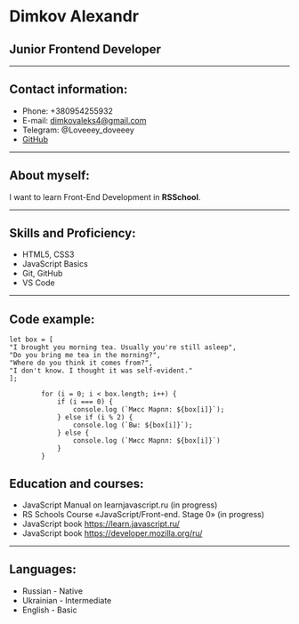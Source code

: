 # Dimkov Alexandr
## Junior Frontend Developer
********
## Contact information:
* Phone: +380954255932
* E-mail: dimkovaleks4@gmail.com
* Telegram: @Loveeey_doveeey
* [GitHub](https://github.com/DiegoKitty "Github")

******
## About myself:
 I want to learn Front-End Development in **RSSchool**.
******
## Skills and Proficiency:
* HTML5, CSS3
* JavaScript Basics
* Git, GitHub
* VS Code

******

## Code example:
```
let box = [
"I brought you morning tea. Usually you're still asleep", 
"Do you bring me tea in the morning?",
"Where do you think it comes from?",
"I don't know. I thought it was self-evident."
];

        for (i = 0; i < box.length; i++) {
            if (i === 0) {
                console.log (`Мисс Марпл: ${box[i]}`);
            } else if (i % 2) {
                console.log (`Вы: ${box[i]}`);
            } else {
                console.log (`Мисс Марпл: ${box[i]}`)
            }
        }

 ```

 ## Education and courses:
 * JavaScript Manual on learnjavascript.ru (in progress)
 * RS Schools Course «JavaScript/Front-end. Stage 0» (in progress)
 * JavaScript  book https://learn.javascript.ru/
 * JavaScript book https://developer.mozilla.org/ru/

 *****

 ## Languages:
 * Russian - Native
 * Ukrainian - Intermediate
 * English - Basic
 


